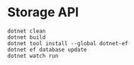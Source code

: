 # Storage API

```
dotnet clean
dotnet build
dotnet tool install --global dotnet-ef
dotnet ef database update
dotnet watch run
```